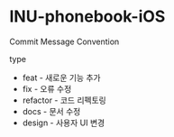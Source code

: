 # INU-phonebook-iOS
Commit Message Convention

type
- feat - 새로운 기능 추가<br>
- fix - 오류 수정<br>
- refactor - 코드 리펙토링<br>
- docs - 문서 수정
- design - 사용자 UI 변경
